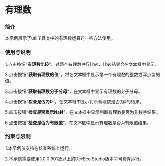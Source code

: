 # 有理数

### 简介

本示例展示了util工具类中的有理数运算的一些方法使用。

### 使用与说明

1.点击按钮“**有理数比较**”，对两个有理数进行比较，比较结果会在文本框中显示。

2.点击按钮“**获取有理数的值**”，将在文本框中显示第一个有理数的整数或浮点型的值。

3.点击按钮“**获取有理数分子分母**”，在文本框中显示有理数的分子分母。

4.点击按钮“**检查是否为0**”，在文本框中显示判断有理数是否为0的结果。

5.点击按钮“**检查是否表示NaN**”，在文本框中显示判断有理数是否为非数字结果。

6.点击按钮“**检查是否为有限值**”，在文本框中显示有理数是否为有限值结果。

### 约束与限制

1.本示例仅支持在标准系统上运行。

2.本示例需要使用3.0.0.901及以上的DevEco Studio版本才可编译运行。